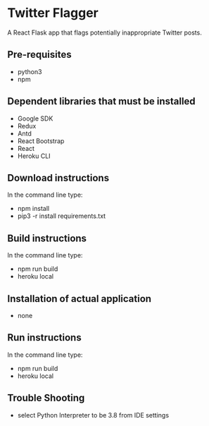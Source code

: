 # Twitter Flagger
A React Flask app that flags potentially inappropriate Twitter posts.

## Pre-requisites

- python3
- npm

## Dependent libraries that must be installed

- Google SDK
- Redux
- Antd
- React Bootstrap
- React
- Heroku CLI

## Download instructions

In the command line type:

- npm install
- pip3 -r install requirements.txt

## Build instructions

In the command line type:

- npm run build
- heroku local

## Installation of actual application
- none

## Run instructions

In the command line type:

- npm run build
- heroku local

## Trouble Shooting
- select Python Interpreter to be 3.8 from IDE settings


